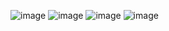 ![image](https://github.com/user-attachments/assets/c399817d-4a65-4878-88bf-85793495e2ad)
![image](https://github.com/user-attachments/assets/ff3da1cf-70fd-4823-8b08-3a4591921be9)
![image](https://github.com/user-attachments/assets/b46205e3-d3ea-4365-9f26-f3bae927ff01)
![image](https://github.com/user-attachments/assets/f2f70274-1ad2-445e-acce-a7ceafccccd6)
